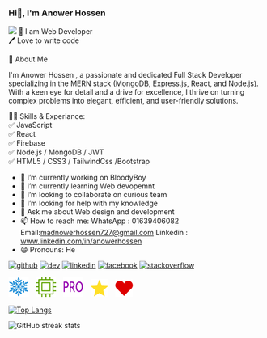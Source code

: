 ### Hi👋, I'm Anower Hossen
![](https://media.licdn.com/dms/image/D5616AQEFao7FVualvg/profile-displaybackgroundimage-shrink_350_1400/0/1717909894555?e=1723680000&v=beta&t=tld1AEcQGTmBsvZItSV4vb-3cg_Jat6YNqymbNSWlaE)
👑 I am Web Developer <br>
🖊️ Love to write code

🚀 About Me <br>

I'm Anower Hossen , a passionate and dedicated Full Stack Developer specializing in the MERN stack (MongoDB, Express.js, React, and Node.js). With a keen eye for detail and a drive for excellence, I thrive on turning complex problems into elegant, efficient, and user-friendly solutions.

👨‍💻 Skills & Experiance: <br>
✅ JavaScript <br>
✅ React <br>
✅ Firebase <br>
✅ Node.js / MongoDB / JWT  <br>
✅ HTML5 / CSS3 / TailwindCss /Bootstrap <br>


- 🔭 I’m currently working on BloodyBoy 
- 🌱 I’m currently learning Web devopemnt 
- 👯 I’m looking to collaborate on curious team 
- 🤔 I’m looking for help with my knowledge 
- 💬 Ask me about Web design and development 
- 📫 How to reach me: WhatsApp : 01639406082  Email:madnowerhossen727@gmail.com Linkedin : www.linkedin.com/in/anowerhossen 
- 😄 Pronouns: He 


[<img src='https://cdn.jsdelivr.net/npm/simple-icons@3.0.1/icons/github.svg' alt='github' height='40'>](https://github.com/Anowervaiya)  [<img src='https://cdn.jsdelivr.net/npm/simple-icons@3.0.1/icons/dev-dot-to.svg' alt='dev' height='40'>](https://dev.to/https://dev.to/anowervaiya)  [<img src='https://cdn.jsdelivr.net/npm/simple-icons@3.0.1/icons/linkedin.svg' alt='linkedin' height='40'>](https://www.linkedin.com/in/www.linkedin.com/in/anowerhossen/)  [<img src='https://cdn.jsdelivr.net/npm/simple-icons@3.0.1/icons/facebook.svg' alt='facebook' height='40'>](https://www.facebook.com/https://www.facebook.com/profile.php?id=100093116115676)  [<img src='https://cdn.jsdelivr.net/npm/simple-icons@3.0.1/icons/stackoverflow.svg' alt='stackoverflow' height='40'>](https://stackoverflow.com/users/https://stackoverflow.com/users/23371165/md-anower-hossen)  

<a href='https://archiveprogram.github.com/'><img src='https://raw.githubusercontent.com/acervenky/animated-github-badges/master/assets/acbadge.gif' width='40' height='40'></a> <a href='https://docs.github.com/en/developers'><img src='https://raw.githubusercontent.com/acervenky/animated-github-badges/master/assets/devbadge.gif' width='40' height='40'></a> <a href='https://github.com/pricing'><img src='https://raw.githubusercontent.com/acervenky/animated-github-badges/master/assets/pro.gif' width='40' height='40'></a> <a href='https://stars.github.com/'><img src='https://raw.githubusercontent.com/acervenky/animated-github-badges/master/assets/starbadge.gif' width='35' height='35'></a> <a href='https://docs.github.com/en/github/supporting-the-open-source-community-with-github-sponsors'><img src='https://raw.githubusercontent.com/acervenky/animated-github-badges/master/assets/sponsorbadge.gif' width='35' height='35'></a> 

[![Top Langs](https://github-readme-stats.vercel.app/api/top-langs/?username=Anowervaiya)](https://github.com/anuraghazra/github-readme-stats)

![GitHub streak stats](https://streak-stats.demolab.com/?user=Anowervaiya)  

